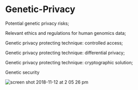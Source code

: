 # Genetic-Privacy
Potential genetic privacy risks;

Relevant ethics and regulations for human genomics data;

Genetic privacy protecting technique: controlled access;

Genetic privacy protecting technique: differential privacy;

Genetic privacy protecting technique: cryptographic solution;

Genetic security

![screen shot 2018-11-12 at 2 05 26 pm](https://user-images.githubusercontent.com/22375433/48418740-11e72500-e724-11e8-8ac4-47366604e40c.png)
